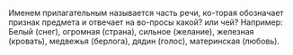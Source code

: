 Именем прилагательным называется часть речи, ко-торая 
обозначает признак предмета и отвечает на во-просы 
какой? или чей? Например: Белый (снег), огромная 
(страна), сильное (желание), железная (кровать), 
медвежья (берлога), дядин (голос), материнская 
(любовь).

